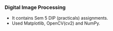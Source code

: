 ### Digital Image Processing
- It contains Sem 5 DIP (practicals) assignments.
- Used Matplotlib, OpenCV(cv2) and NumPy.
